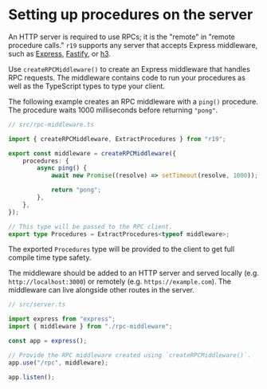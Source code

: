 # Setting up procedures on the server

An HTTP server is required to use RPCs; it is the "remote" in "remote procedure calls." `r19` supports any server that accepts Express middleware, such as [Express][express], [Fastify][fastify], or [h3][h3].

Use `createRPCMiddleware()` to create an Express middleware that handles RPC requests. The middleware contains code to run your procedures as well as the TypeScript types to type your client.

The following example creates an RPC middleware with a `ping()` procedure. The procedure waits 1000 milliseconds before returning `"pong"`.

```typescript
// src/rpc-middleware.ts

import { createRPCMiddleware, ExtractProcedures } from "r19";

export const middleware = createRPCMiddleware({
	procedures: {
		async ping() {
			await new Promise((resolve) => setTimeout(resolve, 1000));

			return "pong";
		},
	},
});

// This type will be passed to the RPC client.
export type Procedures = ExtractProcedures<typeof middleware>;
```

The exported `Procedures` type will be provided to the client to get full compile time type safety.

The middleware should be added to an HTTP server and served locally (e.g. `http://localhost:3000`) or remotely (e.g. `https://example.com`). The middleware can live alongside other routes in the server.

```typescript
// src/server.ts

import express from "express";
import { middleware } from "./rpc-middleware";

const app = express();

// Provide the RPC middleware created using `createRPCMiddleware()`.
app.use("/rpc", middleware);

app.listen();
```

[express]: https://expressjs.com/
[fastify]: https://www.fastify.io/
[h3]: https://github.com/unjs/h3
